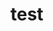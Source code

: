 # test








































































































